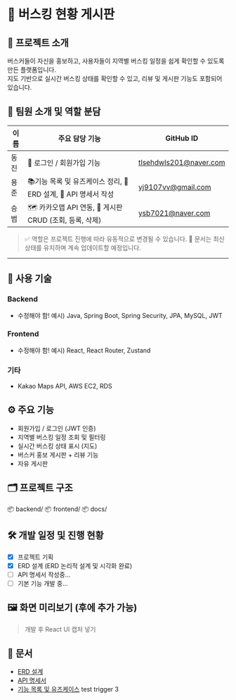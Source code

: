 # 🎤 버스킹 현황 게시판

## 📌 프로젝트 소개
버스커들이 자신을 홍보하고, 사용자들이 지역별 버스킹 일정을 쉽게 확인할 수 있도록 만든 플랫폼입니다.  
지도 기반으로 실시간 버스킹 상태를 확인할 수 있고, 리뷰 및 게시판 기능도 포함되어 있습니다.

## 👥 팀원 소개 및 역할 분담

| 이름   | 주요 담당 기능                                   | GitHub ID                      |
|--------|--------------------------------------------------|---------------------------------|
| 동진   | 🔐 로그인 / 회원가입 기능                         | tlsehdwls201@naver.com         |
| 용준   | 📚기능 목록 및 유즈케이스 정리, 📐 ERD 설계, 📄 API 명세서 작성 |  yj9107vv@gmail.com             |
| 승범   | 🗺️ 카카오맵 API 연동, 📝 게시판 CRUD (조회, 등록, 삭제)| ysb7021@naver.com               |

> ✅ 역할은 프로젝트 진행에 따라 유동적으로 변경될 수 있습니다.
> 🔄 문서는 최신 상태를 유지하며 계속 업데이트할 예정입니다.

---

## 🔧 사용 기술
### Backend
- 수정해야 함! 예시) Java, Spring Boot, Spring Security, JPA, MySQL, JWT
### Frontend
- 수정해야 함! 예시) React, React Router, Zustand
### 기타
- Kakao Maps API, AWS EC2, RDS

## ⚙️ 주요 기능
- 회원가입 / 로그인 (JWT 인증)
- 지역별 버스킹 일정 조회 및 필터링
- 실시간 버스킹 상태 표시 (지도)
- 버스커 홍보 게시판 + 리뷰 기능
- 자유 게시판

## 🗂️ 프로젝트 구조
📦 backend/ 📦 frontend/ 📦 docs/


## 🛠️ 개발 일정 및 진행 현황
- [x] 프로젝트 기획
- [x] ERD 설계 (ERD 논리적 설계 및 시각화 완료)
- [ ] API 명세서 작성중...
- [ ] 기본 기능 개발 중...

## 🖼️ 화면 미리보기 (후에 추가 가능)
> 개발 후 React UI 캡처 넣기

## 📄 문서
- [ERD 설계](docs/erd/)
- [API 명세서](docs/API)
- [기능 목록 및 유즈케이스](docs/Feature_List)
test trigger 3

